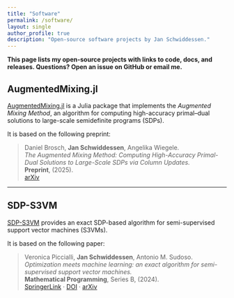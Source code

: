 ```yaml
---
title: "Software"
permalink: /software/
layout: single
author_profile: true
description: "Open-source software projects by Jan Schwiddessen."
---
```


**This page lists my open-source projects with links to code, docs, and releases. Questions? Open an issue on GitHub or email me.**

## AugmentedMixing.jl

[AugmentedMixing.jl](https://github.com/jschwiddessen/AugmentedMixing.jl) is a Julia package that implements the *Augmented Mixing Method*, an algorithm for computing high-accuracy primal–dual solutions to large-scale semidefinite programs (SDPs).

It is based on the following preprint:

> Daniel Brosch, **Jan Schwiddessen**, Angelika Wiegele.  
> *The Augmented Mixing Method: Computing High-Accuracy Primal-Dual Solutions to Large-Scale SDPs via Column Updates.*  
> **Preprint**, (2025).  
> [arXiv](https://arxiv.org/abs/2507.20386)

---

## SDP-S3VM

[SDP-S3VM](https://github.com/jschwiddessen/SDP-S3VM) provides an exact SDP-based algorithm for semi-supervised support vector machines (S3VMs).

It is based on the following paper:

> Veronica Piccialli, **Jan Schwiddessen**, Antonio M. Sudoso.  
> *Optimization meets machine learning: an exact algorithm for semi-supervised support vector machines.*  
> **Mathematical Programming**, Series B, (2024).  
> [SpringerLink](https://link.springer.com/article/10.1007/s10107-024-02175-z) · [DOI](https://doi.org/10.1007/s10107-024-02175-z) · [arXiv](https://arxiv.org/abs/2312.09789)

